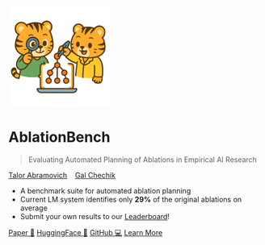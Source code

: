 <!-- markdownlint-disable first-line-h1 -->

<img src="_media/icon.png" alt="logo" width="200"/>

# **AblationBench**

> Evaluating Automated Planning of Ablations in Empirical AI Research

<ins>[Talor Abramovich](https://talorabr.github.io)</ins>&nbsp;&nbsp;&nbsp;&nbsp;<ins>[Gal Chechik](https://chechiklab.biu.ac.il/~gal/)</ins>

- A benchmark suite for automated ablation planning
- Current LM system identifies only **29%** of the original ablations on average
- Submit your own results to our <ins>[Leaderboard](#leaderboard)</ins>!


[Paper 📎](https://www.arxiv.org/abs/2507.08038)
[HuggingFace 🤗](https://huggingface.co/collections/ai-coscientist/ablationbench-682701a2c1eafb87b1b087ea)
[GitHub 💻](https://github.com/ai-scientist-bench/ablation-bench)
[Learn More](#ablationbench)

<!-- ![color](#b1ffbb) -->
<!-- ![](/_media/icon.png) -->
